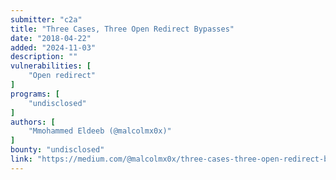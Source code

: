 ```yaml
---
submitter: "c2a"
title: "Three Cases, Three Open Redirect Bypasses"
date: "2018-04-22"
added: "2024-11-03"
description: ""
vulnerabilities: [
    "Open redirect"
]
programs: [
    "undisclosed"
]
authors: [
    "Mmohammed Eldeeb (@malcolmx0x)"
]
bounty: "undisclosed"
link: "https://medium.com/@malcolmx0x/three-cases-three-open-redirect-bypasses-887bda60b38c"
---
```




